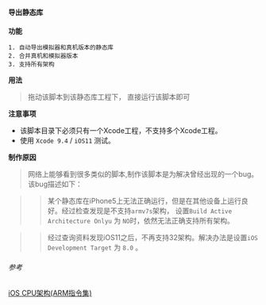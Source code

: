 #### 导出静态库

**功能**
	
	1. 自动导出模拟器和真机版本的静态库
	2. 合并真机和模拟器版本
	3. 支持所有架构

**用法**
> 拖动该脚本到该静态库工程下， 直接运行该脚本即可

**注意事项**

- 该脚本目录下必须只有一个Xcode工程，不支持多个Xcode工程。
- 使用 `Xcode 9.4` / `iOS11` 测试。

**制作原因**
> 网络上能够看到很多类似的脚本,制作该脚本是为解决曾经出现的一个bug。该bug描述如下：

> > 某个静态库在iPhone5上无法正确运行，但是在其他设备上运行良好。经过检查发现是不支持`armv7s`架构， 设置`Build Active Architecture Onlyu` 为 `NO`时，依然无法正确支持所有架构。

> > 经过查询资料发现iOS11之后，不再支持32架构。解决办法是设置`iOS Development Target` 为 `8.0` 。



###### 参考

[iOS CPU架构(ARM指令集)](https://www.jianshu.com/p/461edde66d02)
